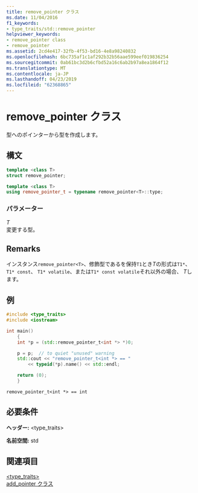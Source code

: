 ```yaml
---
title: remove_pointer クラス
ms.date: 11/04/2016
f1_keywords:
- type_traits/std::remove_pointer
helpviewer_keywords:
- remove_pointer class
- remove_pointer
ms.assetid: 2cd4e417-32fb-4f53-bd16-4e8a98240832
ms.openlocfilehash: 6bc735af1c1af292b32b56aae599eef019836254
ms.sourcegitcommit: 0ab61bc3d2b6cfbd52a16c6ab2b97a8ea1864f12
ms.translationtype: MT
ms.contentlocale: ja-JP
ms.lasthandoff: 04/23/2019
ms.locfileid: "62368865"
---
```

# <a name="removepointer-class"></a>remove_pointer クラス

型へのポインターから型を作成します。

## <a name="syntax"></a>構文

```cpp
template <class T>
struct remove_pointer;

template <class T>
using remove_pointer_t = typename remove_pointer<T>::type;
```

### <a name="parameters"></a>パラメーター

*T*<br/>
変更する型。

## <a name="remarks"></a>Remarks

インスタンス`remove_pointer<T>`、修飾型であるを保持`T1`とき*T*の形式は`T1*`、 `T1* const`、 `T1* volatile`、または`T1* const volatile`それ以外の場合、 *T*します。

## <a name="example"></a>例

```cpp
#include <type_traits>
#include <iostream>

int main()
    {
    int *p = (std::remove_pointer_t<int *> *)0;

    p = p;  // to quiet "unused" warning
    std::cout << "remove_pointer_t<int *> == "
        << typeid(*p).name() << std::endl;

    return (0);
    }
```

```Output
remove_pointer_t<int *> == int
```

## <a name="requirements"></a>必要条件

**ヘッダー:** \<type_traits>

**名前空間:** std

## <a name="see-also"></a>関連項目

[<type_traits>](../standard-library/type-traits.md)<br/>
[add_pointer クラス](../standard-library/add-pointer-class.md)<br/>
